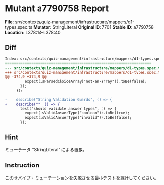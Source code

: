 # Mutant a7790758 Report

**File**: src/contexts/quiz-management/infrastructure/mappers/d1-types.spec.ts
**Mutator**: StringLiteral
**Original ID**: 7701
**Stable ID**: a7790758
**Location**: L378:14–L378:40

## Diff

```diff
Index: src/contexts/quiz-management/infrastructure/mappers/d1-types.spec.ts
===================================================================
--- src/contexts/quiz-management/infrastructure/mappers/d1-types.spec.ts	original
+++ src/contexts/quiz-management/infrastructure/mappers/d1-types.spec.ts	mutated #7701
@@ -374,9 +374,9 @@
         expect(isParsedChoiceArray("not-an-array")).toBe(false);
       });
     });
 
-    describe("String Validation Guards", () => {
+    describe("", () => {
       test("should validate answer types", () => {
         expect(isValidAnswerType("boolean")).toBe(true);
         expect(isValidAnswerType("invalid")).toBe(false);
       });
```

## Hint

ミューテータ "StringLiteral" による置換。

## Instruction

このサバイブ・ミューテーションを失敗させる最小テストを設計してください。
